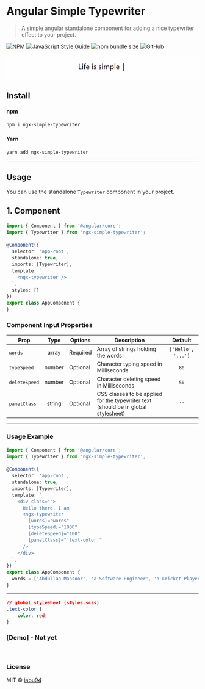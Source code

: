 # Angular Simple Typewriter

> A simple angular standalone component for adding a nice typewriter effect to your project.

[![NPM](https://img.shields.io/npm/v/ngx-simple-typewriter.svg)](https://www.npmjs.com/package/ngx-simple-typewriter) [![JavaScript Style Guide](https://img.shields.io/badge/code_style-standard-brightgreen.svg)](https://standardjs.com) ![npm bundle size](https://img.shields.io/bundlephobia/min/ngx-simple-typewriter) ![GitHub](https://img.shields.io/github/license/iabu94/ngx-simple-typewriter)

<p align="center">
  <img src="https://raw.githubusercontent.com/iabu94/ngx-simple-typewriter/master/projects/typewriter/screenshot.gif" alt="screenshot" />
</p>
 
## Install

#### npm

```sh
npm i ngx-simple-typewriter
```

#### Yarn

```sh
yarn add ngx-simple-typewriter
```

---

## Usage

You can use the standalone `Typewriter` component in your project.

## 1. Component

```typescript
import { Component } from '@angular/core';
import { Typewriter } from 'ngx-simple-typewriter';

@Component({
  selector: 'app-root',
  standalone: true,
  imports: [Typewriter],
  template: `
    <ngx-typewriter />
  `,
  styles: []
})
export class AppComponent {
}

```

### Component Input Properties

| Prop             |       Type        | Options  | Description                                                                                |      Default       |
| ---------------- | :---------------: | -------- | ------------------------------------------------------------------------------------------ | :----------------: |
| `words`          |       array       | Required | Array of strings holding the words                                                         | `['Hello', '...']` |
| `typeSpeed`      |      number       | Optional | Character typing speed in Milliseconds                                                     |        `80`        |
| `deleteSpeed`    |      number       | Optional | Character deleting speed in Milliseconds                                                   |        `50`        |
| `panelClass`     |      string       | Optional | CSS classes to be applied for the typewriter text (should be in global stylesheet)         |        `''`        |
---

### Usage Example

```ts
import { Component } from '@angular/core';
import { Typewriter } from 'ngx-simple-typewriter';

@Component({
  selector: 'app-root',
  standalone: true,
  imports: [Typewriter],
  template: `
    <div class="">
      Hello there, I am
      <ngx-typewriter
        [words]="words"
        [typeSpeed]="1000"
        [deleteSpeed]="100"
        [panelClass]="'text-color'"
      />
    </div>
  `,
})
export class AppComponent {
  words = ['Abdullah Mansoor', 'a Software Engineer', 'a Cricket Player'];
}
```
---
```css
// global stylesheet (styles.scss)
.text-color {
    color: red;
}
```

### [Demo] - Not yet

<br />

### License

MIT © [iabu94](https://github.com/iabu94/)